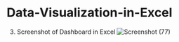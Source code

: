 # Data-Visualization-in-Excel
3. Screenshot of Dashboard in Excel
![Screenshot (77)](https://user-images.githubusercontent.com/88718162/129462352-ba22bc65-baee-4f68-be61-fe68d1a11681.png)
